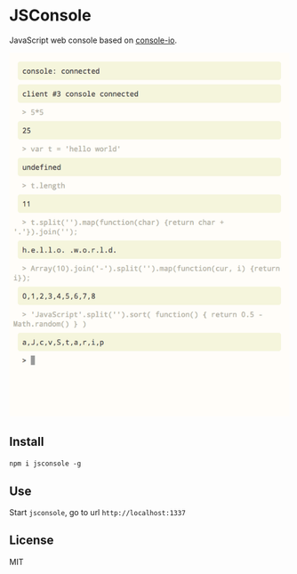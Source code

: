 JSConsole
=======

JavaScript web console based on [console-io](https://github.com/cloudcmd/console).

![Console](https://raw.githubusercontent.com/coderaiser/node-jsconsole/master/img/jsconsole.png "Console")

## Install

`npm i jsconsole -g`

## Use

Start `jsconsole`, go to url `http://localhost:1337`

## License

MIT
